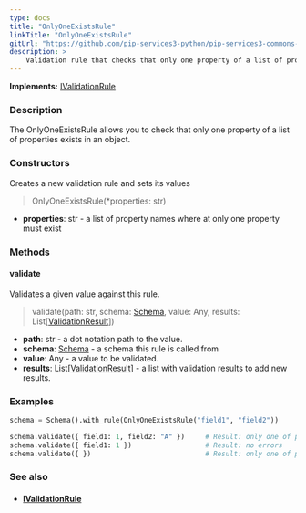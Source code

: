 ```yaml
---
type: docs
title: "OnlyOneExistsRule"
linkTitle: "OnlyOneExistsRule"
gitUrl: "https://github.com/pip-services3-python/pip-services3-commons-python"
description: >
    Validation rule that checks that only one property of a list of properties exists in an object.
---
```


**Implements:** [IValidationRule](../ivalidation_rule)

### Description

The OnlyOneExistsRule allows you to check that only one property of a list of properties exists in an object.

### Constructors
Creates a new validation rule and sets its values

> OnlyOneExistsRule(*properties: str)

- **properties**: str - a list of property names where at only one property must exist

### Methods

#### validate
Validates a given value against this rule.

> validate(path: str, schema: [Schema](../schema), value: Any, results: List[[ValidationResult](../validation_result)])

- **path**: str - a dot notation path to the value.
- **schema**: [Schema](../schema) - a schema this rule is called from
- **value**: Any - a value to be validated.
- **results**: List[[ValidationResult](../validation_result)] - a list with validation results to add new results.

### Examples

```python
schema = Schema().with_rule(OnlyOneExistsRule("field1", "field2"))

schema.validate({ field1: 1, field2: "A" })     # Result: only one of properties field1, field2 must exist
schema.validate({ field1: 1 })                  # Result: no errors
schema.validate({ })                            # Result: only one of properties field1, field2 must exist

```

### See also
- #### [IValidationRule](../ivalidation_rule)
